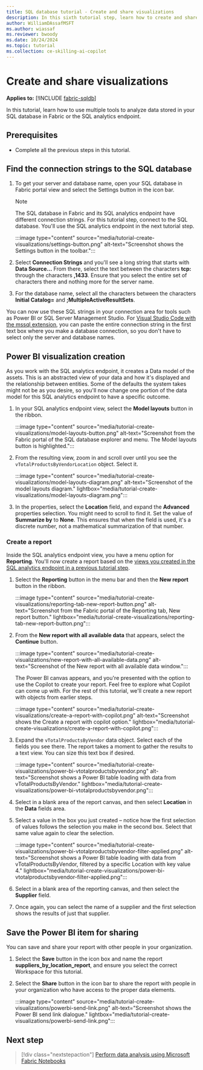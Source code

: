 ```yaml
---
title: SQL database tutorial - Create and share visualizations
description: In this sixth tutorial step, learn how to create and share visualizations.
author: WilliamDAssafMSFT
ms.author: wiassaf
ms.reviewer: bwoody
ms.date: 10/24/2024
ms.topic: tutorial
ms.collection: ce-skilling-ai-copilot
---
```


# Create and share visualizations

**Applies to:** [!INCLUDE [fabric-sqldb](../includes/applies-to-version/fabric-sqldb.md)]

In this tutorial, learn how to use multiple tools to analyze data stored in your SQL database in Fabric or the SQL analytics endpoint.

## Prerequisites

- Complete all the previous steps in this tutorial.

## Find the connection strings to the SQL database

1. To get your server and database name, open your SQL database in Fabric portal view and select the Settings button in the icon bar.

   > [!NOTE]
   > The SQL database in Fabric and its SQL analytics endpoint have different connection strings. For this tutorial step, connect to the SQL database. You'll use the SQL analytics endpoint in the next tutorial step.

   :::image type="content" source="media/tutorial-create-visualizations/settings-button.png" alt-text="Screenshot shows the Settings button in the toolbar.":::

1. Select **Connection Strings** and you'll see a long string that starts with **Data Source...** From there, select the text between the characters **tcp:** through the characters **,1433**. Ensure that you select the entire set of characters there and nothing more for the server name.

1. For the database name, select all the characters between the characters **Initial Catalog=** and **;MultipleActiveResultSets**.

You can now use these SQL strings in your connection area for tools such as Power BI or SQL Server Management Studio. For [Visual Studio Code with the mssql extension](/sql/tools/visual-studio-code/mssql-extensions?view=fabric&preserve-view=true), you can paste the entire connection string in the first text box where you make a database connection, so you don't have to select only the server and database names.

## Power BI visualization creation

As you work with the SQL analytics endpoint, it creates a Data model of the assets. This is an abstracted view of your data and how it's displayed and the relationship between entities. Some of the defaults the system takes might not be as you desire, so you'll now change one portion of the data model for this SQL analytics endpoint to have a specific outcome.

1. In your SQL analytics endpoint view, select the **Model layouts** button in the ribbon.

    :::image type="content" source="media/tutorial-create-visualizations/model-layouts-button.png" alt-text="Screenshot from the Fabric portal of the SQL database explorer and menu. The Model layouts button is highlighted.":::

1. From the resulting view, zoom in and scroll over until you see the `vTotalProductsByVendorLocation` object. Select it.

    :::image type="content" source="media/tutorial-create-visualizations/model-layouts-diagram.png" alt-text="Screenshot of the model layouts diagram." lightbox="media/tutorial-create-visualizations/model-layouts-diagram.png":::

1. In the properties, select the **Location** field, and expand the **Advanced** properties selection. You might need to scroll to find it. Set the value of **Summarize by** to **None**. This ensures that when the field is used, it's a discrete number, not a mathematical summarization of that number.

### Create a report

Inside the SQL analytics endpoint view, you have a menu option for **Reporting**. You'll now create a report based on the [views you created in the SQL analytics endpoint in a previous tutorial step](tutorial-use-analytics-endpoint.md#query-data-with-the-sql-analytics-endpoint).

1. Select the **Reporting** button in the menu bar and then the **New report** button in the ribbon.

    :::image type="content" source="media/tutorial-create-visualizations/reporting-tab-new-report-button.png" alt-text="Screenshot from the Fabric portal of the Reporting tab, New report button." lightbox="media/tutorial-create-visualizations/reporting-tab-new-report-button.png":::

1. From the **New report with all available data** that appears, select the **Continue** button.

    :::image type="content" source="media/tutorial-create-visualizations/new-report-with-all-available-data.png" alt-text="Screenshot of the New report with all available data window.":::

   The Power BI canvas appears, and you're presented with the option to use the Copilot to create your report. Feel free to explore what Copilot can come up with. For the rest of this tutorial, we'll create a new report with objects from earlier steps.

    :::image type="content" source="media/tutorial-create-visualizations/create-a-report-with-copilot.png" alt-text="Screenshot shows the Create a report with copilot option." lightbox="media/tutorial-create-visualizations/create-a-report-with-copilot.png":::

1. Expand the `vTotalProductsByVendor` data object. Select each of the fields you see there. The report takes a moment to gather the results to a text view. You can size this text box if desired.

    :::image type="content" source="media/tutorial-create-visualizations/power-bi-vtotalproductsbyvendor.png" alt-text="Screenshot shows a Power BI table loading with data from vTotalProductsByVendor." lightbox="media/tutorial-create-visualizations/power-bi-vtotalproductsbyvendor.png":::

1. Select in a blank area of the report canvas, and then select **Location** in the **Data** fields area.
1. Select a value in the box you just created – notice how the first selection of values follows the selection you make in the second box. Select that same value again to clear the selection.

    :::image type="content" source="media/tutorial-create-visualizations/power-bi-vtotalproductsbyvendor-filter-applied.png" alt-text="Screenshot shows a Power BI table loading with data from vTotalProductsByVendor, filtered by a specific Location with key value 4." lightbox="media/tutorial-create-visualizations/power-bi-vtotalproductsbyvendor-filter-applied.png":::

1. Select in a blank area of the reporting canvas, and then select the **Supplier** field.
1. Once again, you can select the name of a supplier and the first selection shows the results of just that supplier.

## Save the Power BI item for sharing

You can save and share your report with other people in your organization.

1. Select the **Save** button in the icon box and name the report **suppliers_by_location_report**, and ensure you select the correct Workspace for this tutorial.
1. Select the **Share** button in the icon bar to share the report with people in your organization who have access to the proper data elements.

    :::image type="content" source="media/tutorial-create-visualizations/powerbi-send-link.png" alt-text="Screenshot shows the Power BI send link dialogue." lightbox="media/tutorial-create-visualizations/powerbi-send-link.png":::

## Next step

> [!div class="nextstepaction"]
> [Perform data analysis using Microsoft Fabric Notebooks](tutorial-perform-data-analysis.md)
